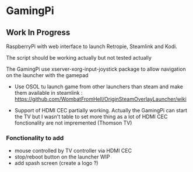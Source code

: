 # GamingPi

## Work In Progress

RaspberryPi with web interface to launch Retropie, Steamlink and Kodi.

The script should be working actually but not tested actually

The GamingPi use xserver-xorg-input-joystick package to allow navigation on the launcher with the gamepad

- Use OSOL tu launch game from other launchers than steam and make them available in steamlink : https://github.com/WombatFromHell/OriginSteamOverlayLauncher/wiki

- Support of HDMI CEC partially working. Actually the GamingPi can start the TV but I wasn't table to set more thing as a lot of HDMI CEC fonctionality are not impremented (Thomson TV)

### Fonctionality to add

- mouse controlled by TV controller via HDMI CEC
- stop/reboot button on the launcher WIP
- add spash screen (create a logo ?)
